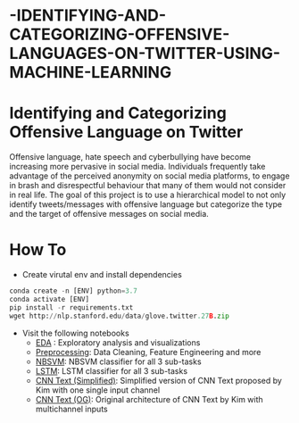# -IDENTIFYING-AND-CATEGORIZING-OFFENSIVE-LANGUAGES-ON-TWITTER-USING-MACHINE-LEARNING
# Identifying and Categorizing Offensive Language on Twitter

Offensive language, hate speech and cyberbullying have become increasing more pervasive in social media. Individuals frequently take advantage of the perceived anonymity on social media platforms, to engage in brash and disrespectful  behaviour  that  many  of  them  would not  consider  in  real  life. The  goal  of  this project  is  to  use  a  hierarchical  model  to  not only  identify  tweets/messages  with  offensive language but categorize the type and the target of offensive messages on social media.

# How To
- Create virutal env and install dependencies
```python
conda create -n [ENV] python=3.7
conda activate [ENV]
pip install -r requirements.txt
wget http://nlp.stanford.edu/data/glove.twitter.27B.zip
```

- Visit the following notebooks
	- [EDA](/notebooks/EDA.ipynb) : Exploratory analysis and visualizations
	- [Preprocessing](/notebooks/Preprocessing.ipynb): Data Cleaning, Feature Engineering and more
	- [NBSVM](/notebooks/NBSVM.ipynb): NBSVM classifier for all 3 sub-tasks
	- [LSTM](/notebooks/LSTM.ipynb): LSTM classifier for all 3 sub-tasks
	- [CNN Text (Simplified)](/notebooks/CNNv1.ipynb): Simplified version of CNN Text proposed by Kim with one single input channel
	- [CNN Text (OG)](/notebooks/CNNv2.ipynb): Original architecture of CNN Text by Kim with multichannel inputs


